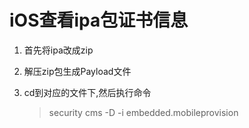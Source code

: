 # iOS查看ipa包证书信息

1. 首先将ipa改成zip

2. 解压zip包生成Payload文件

3. cd到对应的文件下,然后执行命令

    > security cms -D -i embedded.mobileprovision


